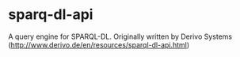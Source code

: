 # sparq-dl-api
A query engine for SPARQL-DL.  Originally written by Derivo Systems (http://www.derivo.de/en/resources/sparql-dl-api.html)
